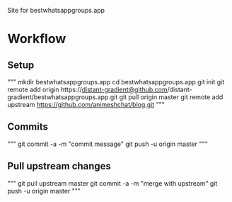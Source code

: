 Site for bestwhatsappgroups.app

# Workflow

## Setup
"""
mkdir bestwhatsappgroups.app
cd bestwhatsappgroups.app
git init
git remote add origin https://distant-gradient@github.com/distant-gradient/bestwhatsappgroups.app.git
git pull origin master
git remote add upstream https://github.com/animeshchat/blog.git
"""

## Commits
"""
git commit -a -m "commit message"
git push -u origin master
"""

## Pull upstream changes
"""
git pull upstream master
git commit -a -m "merge with upstream"
git push -u origin master
"""
